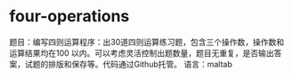 # four-operations
题目：编写四则运算程序：出30道四则运算练习题，包含三个操作数，操作数和运算结果均在100 以内。可以考虑灵活控制出题数量，题目无重复，是否输出答案，试题的排版和保存等。代码通过Github托管。
语言：maltab

